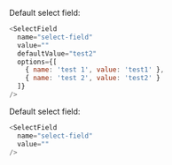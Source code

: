 Default select field:

```js
<SelectField
  name="select-field"
  value=""
  defaultValue="test2"
  options={[
    { name: 'test 1', value: 'test1' },
    { name: 'test 2', value: 'test2' }
  ]}
/>
```

Default select field:

```js
<SelectField
  name="select-field"
  value=""
/>
```
